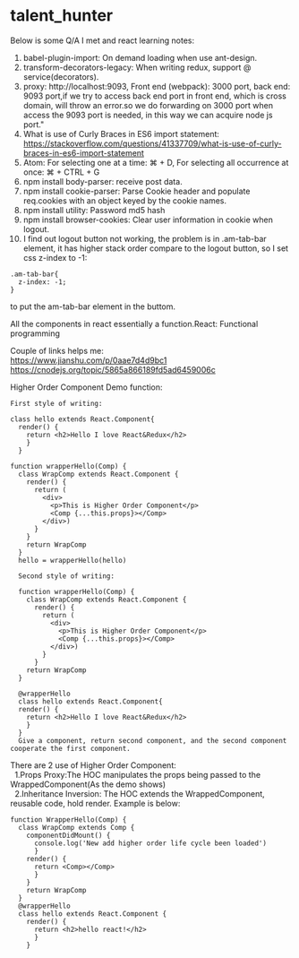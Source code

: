 # talent_hunter


Below is some Q/A I met and react learning notes:

1. babel-plugin-import: On demand loading when use ant-design.
2. transform-decorators-legacy: When writing redux, support @ service(decorators).
3. proxy: http://localhost:9093, Front end (webpack): 3000 port, back end: 9093 port,if we try to access back end port in front end, which is cross domain, will throw an error.so we do forwarding on
3000 port when access the 9093 port is needed, in this way we can acquire node js port."
4. What is use of Curly Braces in ES6 import statement: https://stackoverflow.com/questions/41337709/what-is-use-of-curly-braces-in-es6-import-statement  
5. Atom: For selecting one at a time: ⌘ + D, For selecting all occurrence at once: ⌘ + CTRL + G  
6. npm install body-parser: receive post data.
7. npm install cookie-parser: Parse Cookie header and populate req.cookies with an object keyed by the cookie names.  
8. npm install utility: Password md5 hash  
9. npm install browser-cookies: Clear user information in cookie when logout.  
10. I find out logout button not working, the problem is in .am-tab-bar element, it has higher stack order compare to the logout button, so I set css z-index to -1:
```
.am-tab-bar{
  z-index: -1;
}
```
to put the am-tab-bar element in the buttom.  

All the components in react essentially a function.React: Functional programming
  
Couple of links helps me:  
https://www.jianshu.com/p/0aae7d4d9bc1  
https://cnodejs.org/topic/5865a866189fd5ad6459006c  
  
Higher Order Component Demo function:
```
First style of writing:

class hello extends React.Component{
  render() {
    return <h2>Hello I love React&Redux</h2>
    }
  }
  
function wrapperHello(Comp) {
  class WrapComp extends React.Component {
    render() {
      return (
        <div>
          <p>This is Higher Order Component</p>
          <Comp {...this.props}></Comp>
        </div>)
      }
    }
    return WrapComp
  }
  hello = wrapperHello(hello)
  
  Second style of writing:
  
  function wrapperHello(Comp) {
    class WrapComp extends React.Component {
      render() {
        return (
          <div>
            <p>This is Higher Order Component</p>
            <Comp {...this.props}></Comp>
          </div>)
        }
      }
    return WrapComp
  }
  
  @wrapperHello
  class hello extends React.Component{
  render() {
    return <h2>Hello I love React&Redux</h2>
    }
  }
  Give a component, return second component, and the second component cooperate the first component.
  ```
  There are 2 use of Higher Order Component:  
&nbsp;&nbsp;1.Props Proxy:The HOC manipulates the props being passed to the WrappedComponent(As the demo shows)  
&nbsp;&nbsp;2.Inheritance Inversion: The HOC extends the WrappedComponent, reusable code, hold render. Example is below:
```
function WrapperHello(Comp) {
  class WrapComp extends Comp {
    componentDidMount() {
      console.log('New add higher order life cycle been loaded')
      }
    render() {
      return <Comp></Comp>
      }
    }
    return WrapComp
  }
  @wrapperHello
  class hello extends React.Component {
    render() {
      return <h2>hello react!</h2>
      }
    }
```
